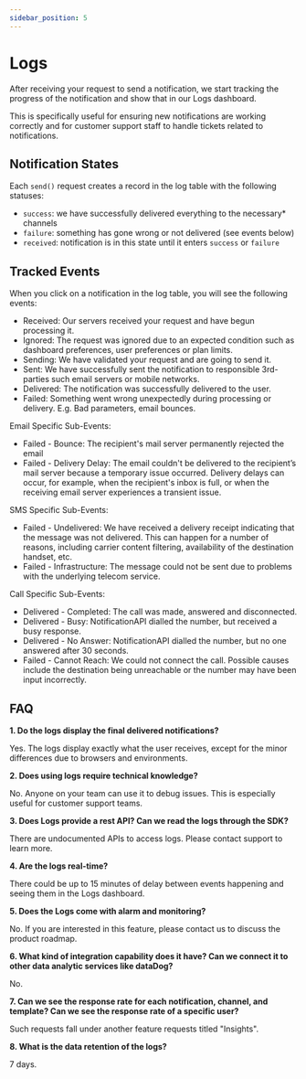 ```yaml
---
sidebar_position: 5
---
```


# Logs

After receiving your request to send a notification, we start tracking the progress of the notification and show that in our Logs dashboard.

This is specifically useful for ensuring new notifications are working correctly and for customer support staff to handle tickets related to notifications.

## Notification States

Each `send()` request creates a record in the log table with the following statuses:

- `success`: we have successfully delivered everything to the necessary\* channels
- `failure`: something has gone wrong or not delivered (see events below)
- `received`: notification is in this state until it enters `success` or `failure`

## Tracked Events

When you click on a notification in the log table, you will see the following events:

- Received: Our servers received your request and have begun processing it.
- Ignored: The request was ignored due to an expected condition such as dashboard preferences, user preferences or plan limits.
- Sending: We have validated your request and are going to send it.
- Sent: We have successfully sent the notification to responsible 3rd-parties such email servers or mobile networks.
- Delivered: The notification was successfully delivered to the user.
- Failed: Something went wrong unexpectedly during processing or delivery. E.g. Bad parameters, email bounces.

Email Specific Sub-Events:

- Failed - Bounce: The recipient's mail server permanently rejected the email
- Failed - Delivery Delay: The email couldn't be delivered to the recipient’s mail server because a temporary issue occurred. Delivery delays can occur, for example, when the recipient's inbox is full, or when the receiving email server experiences a transient issue.

SMS Specific Sub-Events:

- Failed - Undelivered: We have received a delivery receipt indicating that the message was not delivered. This can happen for a number of reasons, including carrier content filtering, availability of the destination handset, etc.
- Failed - Infrastructure: The message could not be sent due to problems with the underlying telecom service.

Call Specific Sub-Events:

- Delivered - Completed: The call was made, answered and disconnected.
- Delivered - Busy: NotificationAPI dialled the number, but received a busy response.
- Delivered - No Answer: NotificationAPI dialled the number, but no one answered after 30 seconds.
- Failed - Cannot Reach: We could not connect the call. Possible causes include the destination being unreachable or the number may have been input incorrectly.

<!-- Subscriptions – The email was successfully delivered, but the recipient updated the subscription preferences by clicking List-Unsubscribe in the email header or the Unsubscribe link in the footer. -->

<!-- - Soft Bounce -->

## FAQ

<b>1. Do the logs display the final delivered notifications?</b>

Yes. The logs display exactly what the user receives, except for the minor differences due to browsers and environments.

<b>2. Does using logs require technical knowledge?</b>

No. Anyone on your team can use it to debug issues. This is especially useful for customer support teams.

<b>3. Does Logs provide a rest API? Can we read the logs through the SDK?</b>

There are undocumented APIs to access logs. Please contact support to learn more.

<b>4. Are the logs real-time?</b>

There could be up to 15 minutes of delay between events happening and seeing them in the Logs dashboard.

<b>5. Does the Logs come with alarm and monitoring?</b>

No. If you are interested in this feature, please contact us to discuss the product roadmap.

<b>6. What kind of integration capability does it have? Can we connect it to other data analytic services like dataDog?</b>

No.

<b>7. Can we see the response rate for each notification, channel, and template? Can we see the response rate of a specific user?</b>

Such requests fall under another feature requests titled "Insights".

<b>8. What is the data retention of the logs?</b>

7 days.
